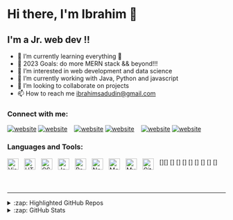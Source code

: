 # Hi there, I'm Ibrahim  👋 

[twitter]: https://twitter.com/ISadudin
[instagram]: https://www.instagram.com/ibraheem_sadudin
[linkedin]: https://www.linkedin.com/in/ibrahim-sadudin-8216521a8

## I'm a Jr. web dev !!

- 🌱 I’m currently learning everything 🤣
- 🥅 2023 Goals: do more MERN stack && beyond!!!
- 👀 I’m interested in web development and data science
- 🌱 I’m currently working with Java, Python and javascript
- 💞️ I’m looking to collaborate on projects
- 📫 How to reach me ibrahimsadudin@gmail.com


### Connect with me:

[![website](./img/twitter-light.svg)](https://twitter.com/ISadudin#gh-light-mode-only)
[![website](./img/twitter-dark.svg)](https://twitter.com/ISadudin#gh-dark-mode-only)
&nbsp;&nbsp;
[![website](./img/linkedin-light.svg)](https://linkedin.com/in/ibrahim-sadudin-8216521a8#gh-light-mode-only)
[![website](./img/linkedin-dark.svg)](https://linkedin.com/in/ibrahim-sadudin-8216521a8#gh-dark-mode-only)
&nbsp;&nbsp;
[![website](./img/instagram-light.svg)](https://instagram.com/ibraheem_sadudin#gh-light-mode-only)
[![website](./img/instagram-dark.svg)](https://instagram.com/ibraheem_sadudin#gh-dark-mode-only)
&nbsp;&nbsp;


### Languages and Tools:

[<img align="left" alt="Visual Studio Code" width="26px" src="https://cdn.jsdelivr.net/gh/devicons/devicon/icons/vscode/vscode-original.svg" style="padding-right:10px;" />][]
[<img align="left" alt="HTML5" width="26px" src="https://cdn.jsdelivr.net/gh/devicons/devicon/icons/html5/html5-original.svg" style="padding-right:10px;" />]
[<img align="left" alt="CSS3" width="26px" src="https://cdn.jsdelivr.net/gh/devicons/devicon/icons/css3/css3-original.svg" style="padding-right:10px;" />]
[<img align="left" alt="JavaScript" width="26px" src="https://cdn.jsdelivr.net/gh/devicons/devicon/icons/javascript/javascript-original.svg" style="padding-right:10px;" />]
[<img align="left" alt="React" width="26px" src="https://cdn.jsdelivr.net/gh/devicons/devicon/icons/react/react-original.svg" style="padding-right:10px;" />] 
[<img align="left" alt="Node.js" width="26px" src="https://cdn.jsdelivr.net/gh/devicons/devicon/icons/nodejs/nodejs-original.svg" style="padding-right:10px;" />]
[<img align="left" alt="MongoDB" width="26px" src="https://cdn.jsdelivr.net/gh/devicons/devicon/icons/mongodb/mongodb-original.svg" style="padding-right:10px;" />]
[<img align="left" alt="MySQL" width="26px" src="https://cdn.jsdelivr.net/gh/devicons/devicon/icons/mysql/mysql-original.svg" style="padding-right:10px;" />]
[<img align="left" alt="Git" width="26px" src="https://cdn.jsdelivr.net/gh/devicons/devicon/icons/git/git-original.svg" style="padding-right:10px;" />]
 

<br />
<br />

---

<details>
  <summary>:zap: Highlighted GitHub Repos</summary>
  
<!--START_SECTION:activity-->
1. ❌ JS (https://github.com/Cyb-0rg/-CRUD-ReactNodeExpressMySQL) in [[Cyb-0rg/CRUD-ReactNodeExpressMySQL](https://github.com/Cyb-0rg/-CRUD-ReactNodeExpressMySQL)
2. ❌ Python (https://github.com/Cyb-0rg/python-googleTranslate) in [Cyb-0rg/python-googleTranslate](https://github.com/Cyb-0rg/python-googleTranslate)
3. ❌ JS (https://github.com/Cyb-0rg/Reactjs-Customer-Listings) in [Cyb-0rg/Reactjs-Customer-Listings](https://github.com/Cyb-0rg/Reactjs-Customer-Listings)
4. ❌ Java FX [#14](https://github.com/Cyb-0rg/javaFX_lineDraw_-_MouseEvents_-_RadioButtons) in [Cyb-0rg/javaFX_lineDraw_-_MouseEvents_-_RadioButtons](https://github.com/Cyb-0rg/javaFX_lineDraw_-_MouseEvents_-_RadioButtons)
<!--END_SECTION:activity-->

</details>

<details>
  <summary>:zap: GitHub Stats</summary>

  <img align="left" alt="Cyb-0rg's GitHub Stats" src="https://github-readme-stats.vercel.app/api?username=Cyb-0rg&show_icons=true&hide_border=false&title_color=ff652f&icon_color=FFE400&bg_color=09131B&text_color=ffffff&border_color=0c1a25" />

</details>

[twitter]: https://twitter.com/ISadudin
[instagram]: https://www.instagram.com/ibraheem_sadudin
[linkedin]: https://www.linkedin.com/in/ibrahim-sadudin-8216521a8

